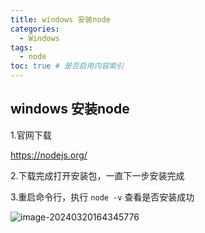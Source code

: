 ```yaml
---
title: windows 安装node
categories:
  - Windows
tags:
  - node
toc: true # 是否启用内容索引
---
```


## windows 安装node

1.官网下载

https://nodejs.org/

2.下载完成打开安装包，一直下一步安装完成

3.重启命令行，执行 `node -v` 查看是否安装成功

![image-20240320164345776](/imgs/image-20240320164345776.png)

